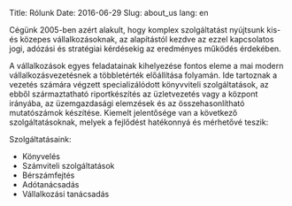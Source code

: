 Title: Rólunk
Date: 2016-06-29
Slug: about_us
lang: en


Cégünk 2005-ben azért alakult, hogy komplex szolgáltatást nyújtsunk kis- és közepes vállalkozásoknak, az alapítástól kezdve az ezzel kapcsolatos jogi, adózási és stratégiai kérdésekig az eredményes működés érdekében.

A vállalkozások egyes feladatainak kihelyezése fontos eleme a mai modern vállalkozásvezetésnek a többletérték előállítása folyamán. Ide tartoznak a vezetés számára végzett specializálódott könyvviteli szolgáltatások, az ebből származtatható riportkészítés az üzletvezetés vagy a központ irányába, az üzemgazdasági elemzések és az összehasonlítható mutatószámok készítése. Kiemelt jelentősége van a következő szolgáltatásoknak, melyek a fejlődést hatékonnyá és mérhetővé teszik:

Szolgáltatásaink:

- Könyvelés
- Számviteli szolgáltatások
- Bérszámfejtés
- Adótanácsadás
- Vállalkozási tanácsadás
